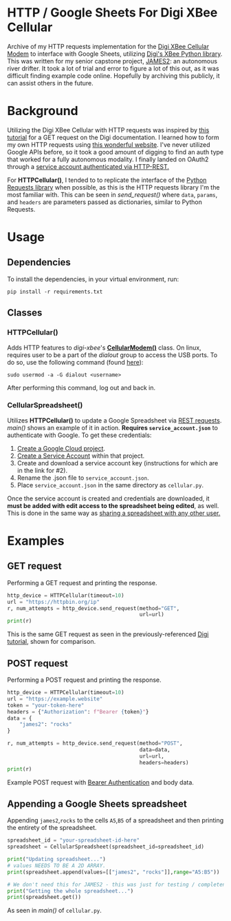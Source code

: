 # HTTP / Google Sheets For Digi XBee Cellular
Archive of my HTTP requests implementation for the 
[Digi XBee Cellular Modem](https://www.digi.com/products/models/xk3-c-a2-t-ub) to 
interface with Google Sheets, utilizing 
[Digi's XBee Python library](https://github.com/digidotcom/xbee-python).
This was written for my senior capstone project, 
[JAMES2](https://drive.google.com/file/d/1XdHSq_d-kd0wOfchhkvFJ0ObRg7Xfi57/view):
an autonomous river drifter. It took a lot of trial and error to figure a lot of this out, as it was difficult finding example code online. Hopefully by archiving this publicly, it can assist others in the future.


# Background
Utilizing the Digi XBee Cellular with HTTP requests was inspired by 
[this tutorial](https://www.digi.com/resources/documentation/Digidocs/90002253/Tasks/t_get_http.htm?tocpath=XBee%20connection%20examples%7C_____5) for a GET request
on the Digi documentation. I learned how to form my own HTTP requests using 
[this wonderful website](https://reqbin.com/req/nfilsyk5/get-request-example).
I've never utilized Google APIs before, so it took a good amount of digging to
find an auth type that worked for a fully autonomous modality. 
I finally landed on OAuth2 through a 
[service account authenticated via HTTP-REST.](https://developers.google.com/identity/protocols/oauth2/service-account#httprest) 

For **HTTPCellular()**, I tended to to replicate the interface of the 
[Python Requests library](https://docs.python-requests.org/en/latest/) 
when possible, as this is the HTTP requests library I'm the most familiar with.
This can be seen in *send_request()* where `data`, `params`, and `headers` are parameters passed as dictionaries, similar to Python Requests. 

# Usage
## Dependencies
To install the dependencies, in your virtual environment, run:

`pip install -r requirements.txt`

## Classes
### HTTPCellular()
Adds HTTP features to *digi-xbee*'s 
[**CellularModem()**](https://xbplib.readthedocs.io/en/latest/api/digi.xbee.devices.html#digi.xbee.devices.CellularDevice)
class. On linux, requires user to be a part of the *dialout* group to access the USB 
ports. To do  so, use the following command (found 
[here](https://meshtastic.discourse.group/t/question-on-permission-denied-dev-ttyusb0/590/7)):

`sudo usermod -a -G dialout <username>`

After performing this command, log out and back in.

### CellularSpreadsheet()
Utilizes **HTTPCellular()** to update a Google Spreadsheet via 
[REST requests](https://developers.google.com/sheets/api/reference/rest). 
*main()* shows an example of it in action. 
**Requires `service_account.json`** to authenticate with Google. To get these credentials:

1. [Create a Google Cloud project](https://developers.google.com/workspace/guides/create-project).
2. [Create a Service Account](https://developers.google.com/identity/protocols/oauth2/service-account#creatinganaccount)
 within that project.
3. Create and download a service account key (instructions for which are in the link for #2).
4. Rename the .json file to `service_account.json`.
5. Place `service_account.json` in the same directory as `cellular.py`.

Once the service account is created and credentials are downloaded, it 
**must be added with edit access to the spreadsheet being edited**, as well.
 This is done in the same way as 
 [sharing a spreadsheet with any other user.](https://support.google.com/docs/answer/9331169?hl=en#6.1)

# Examples
## GET request
Performing a GET request and printing the response.
```python
http_device = HTTPCellular(timeout=10)
url = "https://httpbin.org/ip"
r, num_attempts = http_device.send_request(method="GET", 
                                           url=url)
print(r)
```
This is the same GET request as seen in the previously-referenced 
[Digi tutorial](https://www.digi.com/resources/documentation/Digidocs/90002253/Tasks/t_get_http.htm?tocpath=XBee%20connection%20examples%7C_____5),
 shown for comparison.
## POST request
Performing a POST request and printing the response.
```python
http_device = HTTPCellular(timeout=10)
url = "https://example.website"
token = "your-token-here"
headers = {"Authorization": f"Bearer {token}"}
data = {
    "james2": "rocks"
}

r, num_attempts = http_device.send_request(method="POST", 
                                           data=data,
                                           url=url,
                                           headers=headers)
print(r)
```
Example POST request with [Bearer Authentication](https://swagger.io/docs/specification/authentication/bearer-authentication/)
 and body data.

## Appending a Google Sheets spreadsheet
Appending `james2`,`rocks` to the cells `A5`,`B5` of a spreadsheet and then printing the entirety of 
the spreadsheet.
```python
spreadsheet_id = "your-spreadsheet-id-here"
spreadsheet = CellularSpreadsheet(spreadsheet_id=spreadsheet_id)

print("Updating spreadsheet...")
# values NEEDS TO BE A 2D ARRAY.
print(spreadsheet.append(values=[["james2", "rocks"]],range="A5:B5"))

# We don't need this for JAMES2 - this was just for testing / completeness
print("Getting the whole spreadsheet...")
print(spreadsheet.get())
```
As seen in *main()* of `cellular.py`.